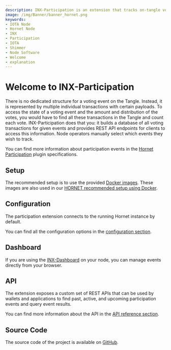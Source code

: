 ```yaml
---
description: INX-Participation is an extension that tracks on-tangle voting events.
image: /img/Banner/banner_hornet.png
keywords:
- IOTA Node
- Hornet Node
- INX
- Participation
- IOTA
- Shimmer
- Node Software
- Welcome
- explanation
---
```


# Welcome to INX-Participation

There is no dedicated structure for a voting event on the Tangle. Instead, it is represented by multiple individual transactions with certain payloads. To access the state of a voting event and the amount and distribution of the votes, you would have to find all these transactions in the Tangle and count each vote. INX-Participation does that you: it builds a database of all voting transactions for given events and provides REST API endpoints for clients to access this information. Node operators manually select which events they wish to track.

You can find more information about participation events in the [Hornet Participation](https://github.com/iota-community/treasury/blob/main/specifications/hornet-participation-plugin.md) plugin specifications.

## Setup

The recommended setup is to use the provided [Docker images](https://hub.docker.com/r/iotaledger/inx-participation).
These images are also used in our [HORNET recommended setup using Docker](http://wiki.iota.org/hornet/develop/how_tos/using_docker).

## Configuration

The participation extension connects to the running Hornet instance by default.

You can find all the configuration options in the [configuration section](reference/configuration.md).

## Dashboard

If you are using the [INX-Dashboard](https://github.com/iotaledger/inx-dashboard) on your node, you can manage events directly from your browser.

## API

The extension exposes a custom set of REST APIs that can be used by wallets and applications to find past, active, and upcoming participation events and query event results.

You can find more information about the API in the [API reference section](reference/api_reference.md).

## Source Code

The source code of the project is available on [GitHub](https://github.com/iotaledger/inx-participation).